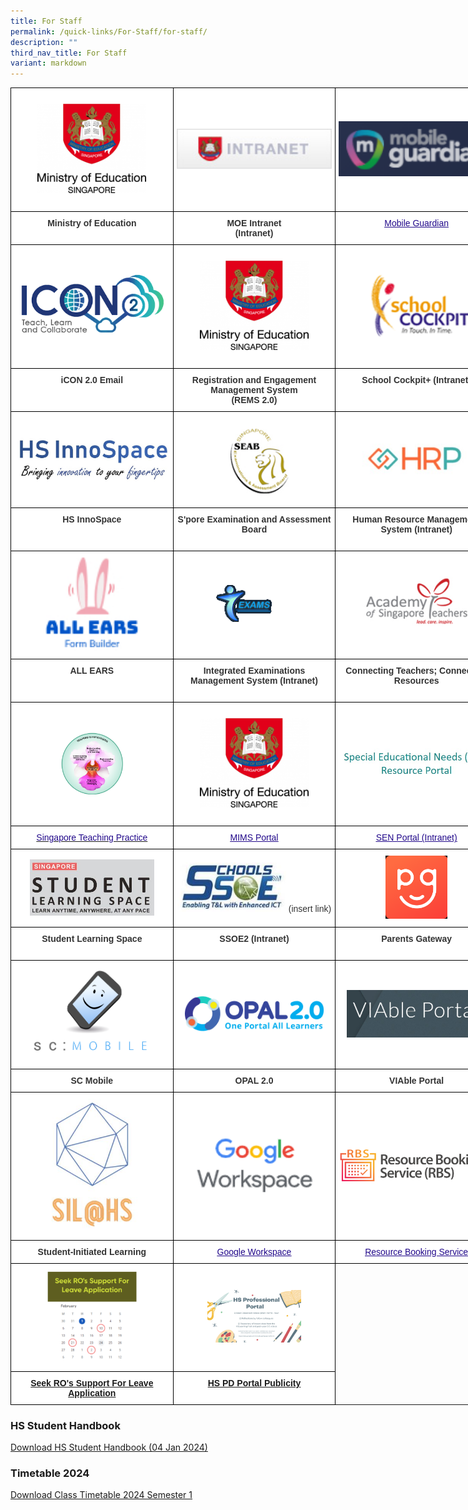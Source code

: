 ```yaml
---
title: For Staff
permalink: /quick-links/For-Staff/for-staff/
description: ""
third_nav_title: For Staff
variant: markdown
---
```

<style type="text/css">
.tg  {border-collapse:collapse;border-spacing:0;margin:0px auto;}
.tg td{border-color:black;border-style:solid;border-width:1px;font-family:Arial, sans-serif;font-size:14px;
  overflow:hidden;padding:10px 5px;word-break:normal;}
.tg th{border-color:black;border-style:solid;border-width:1px;font-family:Arial, sans-serif;font-size:14px;
  font-weight:normal;overflow:hidden;padding:10px 5px;word-break:normal;}
.tg .tg-tlx9{background-color:#FFF;color:#333;text-align:center;vertical-align:top}
.tg .tg-apyk{background-color:#FFF;color:#333;font-weight:bold;text-align:center;vertical-align:top}
.tg .tg-2rp9{background-color:#FFF;color:#333;text-align:center;vertical-align:middle}
.tg .tg-vtmj{background-color:#FFF;color:#21088A;font-weight:bold;text-align:center;vertical-align:top}
.tg .tg-0pyt{background-color:#FFF;color:#21088A;font-weight:bold;text-align:center;text-decoration:underline;vertical-align:top}
</style>
<table class="tg" style="undefined;table-layout: fixed; width: 780px">
  <colgroup>
    <col style="width: 260px">
    <col style="width: 260px">
    <col style="width: 260px">
  </colgroup>
  <tbody>
<tr>
      <td class="tg-2rp9">
        <a href="https://www.moe.gov.sg/" target="_self"><img src="/images/HGSS-MOE.png" style="width:70%" alt="HGSS-MOE"></a>
      </td>
      <td class="tg-2rp9">
        <a href="https://intranet.moe.gov.sg/" target="_self"><img src="/images/INTRANET.jpeg" style="width:100%" alt="INTRANET"></a>
      </td>
      <td class="tg-2rp9">
        <a href="https://sg-portal.mobileguardian.com/" target="_self"><img src="/images/MG.png" style="width:100%" alt="MG"></a>
      </td>
</tr>
<tr>
      <td class="tg-apyk">Ministry of Education</td>
      <td class="tg-apyk">MOE Intranet<br>
      (Intranet)</td>
      <td class="tg-tlx9">
        <a href="https://sg-portal.mobileguardian.com/"><span style="font-weight:500;text-decoration:underline;color:#21088A">Mobile Guardian</span></a><br>
      </td>
</tr>
<tr>
      <td class="tg-2rp9">
        <a href="https://icon.moe.edu.sg/" target="_self"><img src="/images/ICON2.png" style="width:100%" alt="ICON2"></a>
      </td>
      <td class="tg-2rp9">
        <a href="https://rems.moe.edu.sg/" target="_self"><img src="/images/HGSS-MOE.png" style="width:70%" alt="HGSS-MOE"></a>
      </td>
      <td class="tg-2rp9">
        <a href="http://schoolcockpit.moe.gov.sg/" target="_self"><img src="/images/SCHOOLCOCKPIT.gif" style="width:100%" alt="SCHOOLCOCKPIT"></a>
      </td>
</tr>
<tr>
      <td class="tg-apyk">iCON 2.0 Email<br>
      <br></td>
      <td class="tg-apyk">Registration and Engagement Management System<br>
      (REMS 2.0)</td>
      <td class="tg-apyk">School Cockpit+ (Intranet)</td>
</tr>
<tr>
      <td class="tg-2rp9">
        <a href="https://www.hsinnospace.com/login" target="_self"><img src="/images/HSINNOSPACE.jpeg" style="width:100%" alt="HSINNOSPACE"></a>
      </td>
      <td class="tg-2rp9">
        <a href="https://www.seab.gov.sg/" target="_self"><img src="/images/SEAB.jpeg" style="width:45%" alt="SEAB"></a>
      </td>
      <td class="tg-2rp9">
        <a href="https://www.hrp.gov.sg/hrp/#/" target="_self"><img src="/images/HRP.jpeg" style="width:70%" alt="HRP"></a>
      </td>
</tr>
<tr>
      <td class="tg-apyk">HS InnoSpace</td>
      <td class="tg-apyk">S'pore Examination and Assessment Board<br>
      <br></td>
      <td class="tg-apyk">Human Resource Management System (Intranet)</td>
</tr>
<tr>
      <td class="tg-2rp9">
        <a href="https://forms.moe.edu.sg/" target="_self"><img src="/images/allears.jpg" style="width:60%" alt="IDEAS"></a> 
      </td>
      <td class="tg-2rp9">
        <a href="https://iexams.seab.gov.sg/" target="_self"><img src="/images/EXAMS.gif" style="width:50%" alt="EXAMS"></a>
      </td>
      <td class="tg-2rp9">
        <a href="https://academyofsingaporeteachers.moe.edu.sg/" target="_self"><img src="/images/AST.jpeg" style="width:70%" alt="AST"></a>
      </td>
</tr>
<tr>
      <td class="tg-apyk">ALL EARS</td>
      <td class="tg-apyk">Integrated Examinations Management System (Intranet)<br>
      <br></td>
      <td class="tg-apyk">Connecting Teachers; Connecting Resources</td>
    </tr>
    <tr>
      <td class="tg-2rp9">
        <a href="https://go.gov.sg/stpwiki" target="_self"><img src="/images/SGTP.png" style="width:40%" alt="SGTP"></a>
      </td>
      <td class="tg-2rp9">
        <a href="https://portal.mims.moe.gov.sg/idmdash/#/default" target="_self"><img src="/images/HGSS-MOE.png" style="width:70%" alt="HGSS-MOE"></a>
      </td>
      <td class="tg-2rp9">
        <a href="https://intranet.moe.gov.sg/Send/Pages/SEN_Resource_Portal.aspx" target="_self"><img src="/images/SENPORTAL.jpeg" style="width:100%" alt="SENPORTAL"></a>
      </td>
</tr>
<tr>
      <td class="tg-vtmj">
        <a href="https://go.gov.sg/stpwiki"><span style="font-weight:500;text-decoration:none;color:#21088A">Singapore Teaching Practice</span></a>
      </td>
      <td class="tg-tlx9">
        <a href="https://portal.mims.moe.gov.sg/idmdash/"><span style="font-weight:500;text-decoration:underline;color:#21088A">MIMS Portal</span></a>
      </td>
      <td class="tg-apyk"><a href="https://intranet.moe.gov.sg/Send/Pages/SEN_Resource_Portal.aspx"><span style="font-weight:500;text-decoration:underline;color:#21088A">SEN Portal (Intranet)</span></a>
			</td>
</tr>
<tr>
      <td class="tg-2rp9">
        <a href="https://vle.learning.moe.edu.sg/login" target="_self"><img src="/images/SLS.jpeg" style="width:80%" alt="SLS"></a>
      </td>
      <td class="tg-2rp9">
        <a href="LINKHERE" target="_self"><img src="/images/SSOE.jpeg" style="width:70%" alt="SSOE"></a> (insert link)
      </td>
      <td class="tg-2rp9">
        <a href="https://pg.moe.edu.sg/" target="_self"><img src="/images/PG.png" style="width:40%" alt="PG"></a>
      </td>
</tr>
<tr>
      <td class="tg-apyk">Student Learning Space<br>
      <br></td>
      <td class="tg-apyk">SSOE2 (Intranet)<br></td>
      <td class="tg-apyk">Parents Gateway<br></td>
</tr>
<tr>
      <td class="tg-2rp9">
        <a href="https://scmobile.moe.edu.sg/login" target="_self"><img src="/images/SCMOBILE.png" style="width:80%" alt="SCMOBILE"></a>
      </td>
      <td class="tg-2rp9">
        <a href="https://www.opal2.moe.edu.sg/app/learner" target="_self"><img src="/images/OPAL2.png" style="width:90%" alt="OPAL2"></a>
      </td>
      <td class="tg-2rp9">
        <a href="https://sites.google.com/moe.edu.sg/viable-portal/home" target="_self"><img src="/images/VIABLEPORTAL.jpeg" style="width:90%" alt="VIABLEPORTAL"></a>
      </td>
</tr>
<tr>
      <td class="tg-apyk">SC Mobile</td>
      <td class="tg-apyk">OPAL 2.0</td>
      <td class="tg-apyk">VIAble Portal</td>
</tr>
<tr>
      <td class="tg-2rp9">
        <a href="https://sites.google.com/view/hssil/home" target="_self"><img src="/images/SIL%20logo.jpeg" style="width:60%" alt="SIL%20logo"></a>
      </td>
      <td class="tg-2rp9">
        <a href="https://workspace.google.com/dashboard" target="_self"><img src="/images/Google%20Workspace%20icon.png" style="width:80%" alt="Google%20Workspace%20icon"></a>
      </td>
      <td class="tg-2rp9">
        <a href="https://rbs.avero-tech.com/" target="_self"><img src="/images/RBS.png" style="width:100%" alt="RBS"></a>
      </td>
</tr>
<tr>
      <td class="tg-apyk">Student-Initiated Learning</td>
      <td class="tg-tlx9">
        <a href="https://workspace.google.com/dashboard"><span style="font-weight:500;text-decoration:underline;color:#21088A">Google Workspace</span></a><br>
      </td>
      <td class="tg-0pyt">
        <a href="https://rbs.avero-tech.com/"><span style="font-weight:500;text-decoration:underline;color:#21088A">Resource Booking Service</span></a>
      </td>
</tr>
<tr>
      <td class="tg-2rp9">
        <a href="https://go.gov.sg/hsleave" target="_self"><img src="/images/Apply%20Leave.jpg" style="width:60%" alt="Apply%20Leave"></a>
      </td>
	      <td class="tg-2rp9">
        <a href="https://sites.google.com/moe.edu.sg/hspdportal/home" target="_self"><img src="/images/hs%20pd%20portal%20publicity.png" style="width:60%" alt="Apply%20Leave"></a>
   </td>
</tr>
<tr>
      <td class="tg-apyk">
        <a href="https://go.gov.sg/hsleave">Seek RO's Support For Leave Application</a>
      </td>
	      <td class="tg-apyk">
        <a href="https://sites.google.com/moe.edu.sg/hspdportal/home">HS PD Portal Publicity</a>
      </td>
</tr>
  </tbody>
</table>

### HS Student Handbook

[Download HS Student Handbook (04 Jan 2024)](https://go.gov.sg/hsshb2024)


### Timetable 2024  

[Download Class Timetable 2024 Semester 1](/files/Students/Class_Timetable_2024Sem1.pdf)